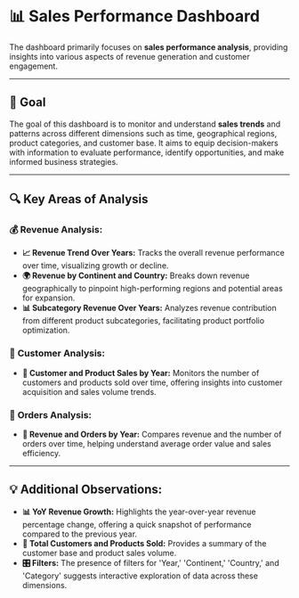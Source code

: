 # 📊 **Sales Performance Dashboard**

The dashboard primarily focuses on **sales performance analysis**, providing insights into various aspects of revenue generation and customer engagement.

---

## 🎯 **Goal**

The goal of this dashboard is to monitor and understand **sales trends** and patterns across different dimensions such as time, geographical regions, product categories, and customer base. It aims to equip decision-makers with information to evaluate performance, identify opportunities, and make informed business strategies.

---

## 🔍 **Key Areas of Analysis**

### 💰 **Revenue Analysis:**
- **📈 Revenue Trend Over Years:** Tracks the overall revenue performance over time, visualizing growth or decline.
- **🌍 Revenue by Continent and Country:** Breaks down revenue geographically to pinpoint high-performing regions and potential areas for expansion.
- **📊 Subcategory Revenue Over Years:** Analyzes revenue contribution from different product subcategories, facilitating product portfolio optimization.

### 👥 **Customer Analysis:**
- **📅 Customer and Product Sales by Year:** Monitors the number of customers and products sold over time, offering insights into customer acquisition and sales volume trends.

### 🛒 **Orders Analysis:**
- **📆 Revenue and Orders by Year:** Compares revenue and the number of orders over time, helping understand average order value and sales efficiency.

---

## 💡 **Additional Observations:**

- **📊 YoY Revenue Growth:** Highlights the year-over-year revenue percentage change, offering a quick snapshot of performance compared to the previous year.
- **👥 Total Customers and Products Sold:** Provides a summary of the customer base and product sales volume.
- **🎛️ Filters:** The presence of filters for 'Year,' 'Continent,' 'Country,' and 'Category' suggests interactive exploration of data across these dimensions.

